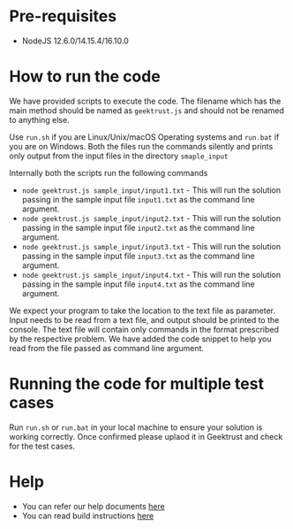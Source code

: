 # Pre-requisites
* NodeJS 12.6.0/14.15.4/16.10.0

# How to run the code

We have provided scripts to execute the code. The filename which has the main method should be named as `geektrust.js` and should not be renamed to anything else.

Use `run.sh` if you are Linux/Unix/macOS Operating systems and `run.bat` if you are on Windows. Both the files run the commands silently and prints only output from the input files in the directory `smaple_input`

Internally both the scripts run the following commands 

* `node geektrust.js sample_input/input1.txt` - This will run the solution passing in the sample input file `input1.txt` as the command line argument.
* `node geektrust.js sample_input/input2.txt` - This will run the solution passing in the sample input file `input2.txt` as the command line argument.
* `node geektrust.js sample_input/input3.txt` - This will run the solution passing in the sample input file `input3.txt` as the command line argument.
* `node geektrust.js sample_input/input4.txt` - This will run the solution passing in the sample input file `input4.txt` as the command line argument.

 We expect your program to take the location to the text file as parameter. Input needs to be read from a text file, and output should be printed to the console. The text file will contain only commands in the format prescribed by the respective problem. We have added the code snippet to help you read from the file passed as command line argument. 

 # Running the code for multiple test cases

Run `run.sh` or `run.bat` in your local machine to ensure your solution is working correctly. Once confirmed please uplaod it in Geektrust and check for the test cases.

# Help

* You can refer our help documents [here](https://help.geektrust.com)
* You can read build instructions [here](https://github.com/geektrust/coding-problem-artefacts/tree/master/NodeJS#no-build)